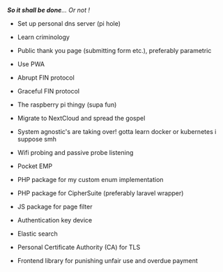  _**So it shall be done**... Or not !_
 
 - Set up personal dns server (pi hole)
 - Learn criminology
 - Public thank you page (submitting form etc.), preferably parametric
 - Use PWA 
 - Abrupt FIN protocol
 - Graceful FIN protocol
 - The raspberry pi thingy (supa fun)
 - Migrate to NextCloud and spread the gospel
 - System agnostic's are taking over! gotta learn docker or kubernetes i suppose smh
 - Wifi probing and passive probe listening
 - Pocket EMP


 - PHP package for my custom enum implementation
 - PHP package for CipherSuite (preferably laravel wrapper)
 - JS package for page filter

 - Authentication key device 
 - Elastic search


 - Personal Certificate Authority (CA) for TLS


 - Frontend library for punishing unfair use and overdue payment

